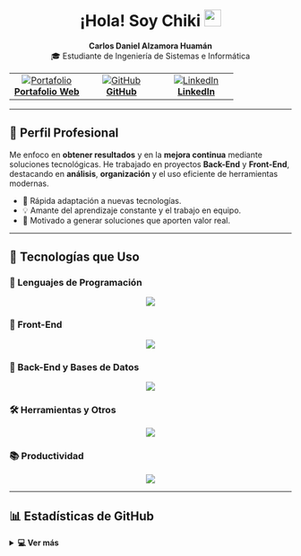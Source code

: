 <h1 align="center">
  ¡Hola! Soy <strong>Chiki</strong>
  <img src="https://media.giphy.com/media/hvRJCLFzcasrR4ia7z/giphy.gif" width="30">
</h1>

<p align="center">
  <strong>Carlos Daniel Alzamora Huamán</strong><br />
  🎓 Estudiante de Ingeniería de Sistemas e Informática
</p>

<table align="center" width="100%">
  <tr>
    <td align="center" width="33%">
      <a href="https://portafolio-react-vite.vercel.app/" target="_blank">
        <img src="https://img.icons8.com/bubbles/50/000000/web.png" alt="Portafolio"/><br />
        <strong>Portafolio Web</strong>
      </a>
    </td>
    <td align="center" width="33%">
      <a href="https://github.com/Chiki738" target="_blank">
        <img src="https://img.icons8.com/bubbles/50/000000/github.png" alt="GitHub"/><br />
        <strong>GitHub</strong>
      </a>
    </td>
    <td align="center" width="33%">
      <a href="https://www.linkedin.com/in/carlos-alzamora/" target="_blank">
        <img src="https://img.icons8.com/bubbles/50/000000/linkedin.png" alt="LinkedIn"/><br />
        <strong>LinkedIn</strong>
      </a>
    </td>
  </tr>
</table>

---

## 💼 Perfil Profesional

Me enfoco en **obtener resultados** y en la **mejora continua** mediante soluciones tecnológicas. 
He trabajado en proyectos **Back-End** y **Front-End**, destacando en **análisis**, **organización** y el uso eficiente de herramientas modernas.

- 🚀 Rápida adaptación a nuevas tecnologías.
- 💡 Amante del aprendizaje constante y el trabajo en equipo.
- 🌟 Motivado a generar soluciones que aporten valor real.

---

## 🧰 Tecnologías que Uso

### 🔹 Lenguajes de Programación
<p align="center">
  <img src="https://skillicons.dev/icons?i=java,js,ts,php" />
</p>

### 🎨 Front-End
<p align="center">
  <img src="https://skillicons.dev/icons?i=html,css,react,angular,bootstrap,vite" />
</p>

### 🔧 Back-End y Bases de Datos
<p align="center">
  <img src="https://skillicons.dev/icons?i=spring,laravel,mysql,postgres,mongodb,supabase" />
</p>

### 🛠️ Herramientas y Otros
<p align="center">
  <img src="https://skillicons.dev/icons?i=git,github,postman,docker" />
</p>

### 📚 Productividad
<p align="center">
  <img src="https://skillicons.dev/icons?i=notion,obsidian" />
</p>

---

## 📊 Estadísticas de GitHub

<details>
  <summary><b>💻 Ver más</b></summary>
  <br/>
  <p align="center">
    <img src="https://github-readme-stats.vercel.app/api?username=Chiki738&show_icons=true&theme=algolia" height="180px"/>
    <img src="https://github-readme-stats.vercel.app/api/top-langs/?username=Chiki738&layout=compact&theme=algolia" height="180px"/>
  </p>
</details>
